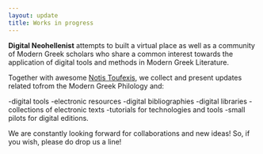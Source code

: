 ```yaml
---
layout: update
title: Works in progress
---
```

**Digital Neohellenist** attempts to built a virtual place as well as a community of Modern Greek scholars who share  a common interest towards the application of digital tools and methods in Modern Greek Literature.

Together with  awesome <a href="http://www.toufexis.info/"> Notis Toufexis</a>, we collect and present updates related tofrom the Modern Greek Philology and:

-digital tools
-electronic resources
-digital bibliographies
-digital libraries
-collections of electronic texts
-tutorials for technologies and tools
-small pilots for digital editions.

We are constantly looking forward for collaborations and new ideas! So, if you wish, please do drop us a line!
